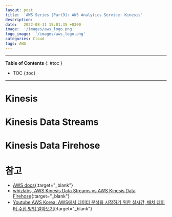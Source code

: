 ```yaml
---
layout: post
title:  'AWS Series [Part9]: AWS Analytics Service: Kinesis'
description: 
date:   2022-08-11 15:01:35 +0300
image:  '/images/aws_logo.png'
logo_image:  '/images/aws_logo.png'
categories: Cloud
tags: AWS
---
```

---

**Table of Contents**
{: #toc }
*  TOC
{:toc}

---


# Kinesis

# Kinesis Data Streams

# Kinesis Data Firehose

# 참고

- [AWS docs](https://docs.aws.amazon.com/){:target="_blank"}
- [whizlabs, AWS Kinesis Data Streams vs AWS Kinesis Data Firehose](https://www.whizlabs.com/blog/aws-kinesis-data-streams-vs-aws-kinesis-data-firehose/){:target="_blank"}
- [Youtube AWS Korea: AWS에서 데이터 분석을 시작하기 위한 실시간, 배치 데이터 수집 방법 알아보기](https://www.youtube.com/watch?v=S3vdTBbQ2YM&list=LL&index=8){:target="_blank"}